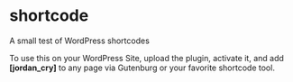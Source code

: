 # shortcode
A small test of WordPress shortcodes

To use this on your WordPress Site, upload the plugin, activate it, and add **[jordan_cry]** to any page via Gutenburg or your favorite shortcode tool. 
